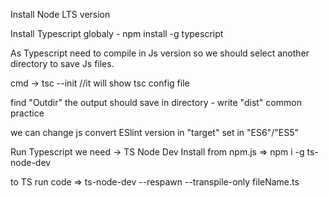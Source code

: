 Install Node LTS version

Install Typescript globaly - npm install -g typescript

As Typescript need to compile in Js version so we should select another directory to save Js files.

cmd -> tsc --init //it will show tsc config file

find "Outdir" the output should save in directory - write "dist" common practice

we can change js convert ESlint version in "target" set in "ES6"/"ES5"


Run Typescript we need -> TS Node Dev
Install from npm.js
=> npm i -g ts-node-dev

to TS run code 
=> ts-node-dev --respawn --transpile-only fileName.ts
